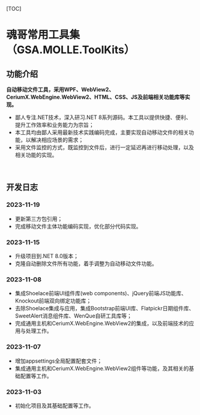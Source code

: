 [TOC]

# 魂哥常用工具集（GSA.MOLLE.ToolKits）

## 功能介绍

**自动移动文件工具，采用WPF、WebView2、CeriumX.WebEngine.WebView2、HTML、CSS、JS及前端相关功能库等实现。**

- 鄙人专注.NET技术，深入研习.NET 8系列源码。本工具以提供快捷、便利、提升工作效率和业务能力为宗旨；
- 本工具均由鄙人采用最新技术实践编码完成，主要实现自动移动文件的相关功能，以解决相应场景的需求；
- 采用文件监控的方式，既监控到文件后，进行一定延迟再进行移动处理，以及相关功能的实现。

<br>

## 开发日志

### 2023-11-19
- 更新第三方包引用；
- 完成移动文件主体功能编码实现，优化部分代码实现。

### 2023-11-15
- 升级项目到.NET 8.0版本；
- 克隆自动删除文件所有功能，着手调整为自动移动文件功能。

### 2023-11-08
- 集成Shoelace前端UI组件库(web components)、jQuery前端JS功能库、Knockout前端双向绑定功能库；
- 去除Shoelace集成与应用，集成Bootstrap前端UI库、Flatpickr日期组件库、SweetAlert消息组件库、WenQue自研工具库等；
- 完成通用主机和CeriumX.WebEngine.WebView2的集成，以及前端技术的应用与处理工作。

### 2023-11-07
- 增加appsettings全局配置配套文件；
- 集成通用主机和CeriumX.WebEngine.WebView2组件等功能，及其相关的基础配置等工作。

### 2023-11-03
- 初始化项目及其基础配置等工作。
